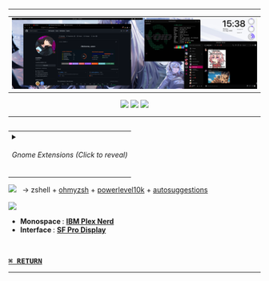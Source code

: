 ** **
<table><tr><td><img src="/images/2022-08-01-overlord.png"></td></tr></table>

<div align="center">
<a href="https://www.pling.com/p/1661959"><img src="https://img.shields.io/static/v1?label=GTK&message=Colloid&color=222222&labelColor=7F2B7B&style=for-the-badge&logo=gtk&logoColor=white"></a>
<a href="https://www.pling.com/p/1405756"><img src="https://img.shields.io/static/v1?label=ICONS&message=WhiteSur&color=222222&labelColor=7F2B7B&style=for-the-badge&logo=gtk&logoColor=white"></a>
<a href="https://www.pling.com/p/1690782"><img src="https://img.shields.io/static/v1?label=CURSORS&message=Phinger&color=222222&labelColor=7F2B7B&style=for-the-badge&logo=gtk&logoColor=white"></a>
</div>

** **

<table align="right">
  <tr>
  <td>
  <details>
    <summary><h6>Gnome Extensions<i> (Click to reveal)</i></h6></summary>
  <ul>
    <li><a href="https://extensions.gnome.org/extension/615/appindicator-support/">Appindicator support</a></li>
    <li><a href="https://extensions.gnome.org/extension/3499/application-volume-mixer/">Application Volume Mixer</a></li>
    <li><a href="https://extensions.gnome.org/extension/3628/arcmenu/">ArcMenu</a></li>
    <li><a href="https://extensions.gnome.org/extension/3843/just-perfection/">Just Perfection</a></li>
    <li><a href="https://extensions.gnome.org/extension/4693/rounded-system-menu-buttons/">Rounded System Menu Buttons</a></li>
    <li><a href="https://extensions.gnome.org/extension/906/sound-output-device-chooser/">Sound Input & Output Device Chooser</a></li>
    <li><a href="https://extensions.gnome.org/extension/19/user-themes/">User Themes</a></li>
    <li><a href="https://extensions.gnome.org/extension/3952/workspace-indicator/">Workspace indicator</a></li>
    <li><a href="https://extensions.gnome.org/extension/7/removable-drive-menu/">Removable Drive Menu</a></li>
    <li><a href="https://extensions.gnome.org/extension/2741/remove-alttab-delay-v2/">Remove Alt+Tab Delay</a></li>
    <li><a href="https://extensions.gnome.org/extension/4135/espresso/">Espresso</a></li>
    <li><a href="https://extensions.gnome.org/extension/3193/blur-my-shell/">Blur My Shell</a></li>
    <br></br>
  </ul>
  </details>
  </td>
  </tr>
</table>

<div><img src="https://img.shields.io/static/v1?label=&message=shell&color=222222&labelColor=179C7D&style=flat-square&logo=powershell&logoColor=white" height="24"> &nbsp; → zshell + <a href="https://ohmyz.sh/">ohmyzsh</a> + <a href="https://github.com/romkatv/powerlevel10k">powerlevel10k</a> + <a href="https://github.com/zsh-users/zsh-autosuggestions">autosuggestions</a></div>

<img src="https://img.shields.io/static/v1?label=&message=fonts&color=222222&labelColor=179C7D&style=flat-square&logo=adobefonts&logoColor=white" height="24" align="center"> &nbsp; 
<ul>
  <li><b>Monospace </b>: <a href="https://www.nerdfonts.com/font-downloads"><b>IBM Plex Nerd</b></a></li>
  <li><b>Interface </b>: <a href="https://www.cufonfonts.com/font/sf-pro-display"><b>SF Pro Display</b></a></li>
</ul>

</br>

<a href="https://github.com/czarhex/dotfiles#readme"><kbd><b>⌘ RETURN</b></kbd></a>
** **
